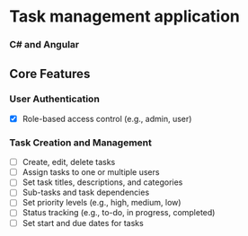 
# Task management application
### C# and Angular 

## Core Features

### User Authentication
- [x] Role-based access control (e.g., admin, user)

### Task Creation and Management
- [ ] Create, edit, delete tasks
- [ ] Assign tasks to one or multiple users
- [ ] Set task titles, descriptions, and categories
- [ ] Sub-tasks and task dependencies
- [ ] Set priority levels (e.g., high, medium, low)
- [ ] Status tracking (e.g., to-do, in progress, completed)
- [ ] Set start and due dates for tasks
